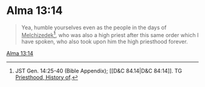 # Alma 13:14

> Yea, humble yourselves even as the people in the days of <u>Melchizedek</u>[^a], who was also a high priest after this same order which I have spoken, who also took upon him the high priesthood forever.

[Alma 13:14](https://www.churchofjesuschrist.org/study/scriptures/bofm/alma/13?lang=eng&id=p14#p14)


[^a]: JST Gen. 14:25-40 (Bible Appendix); [[D&C 84.14|D&C 84:14]]. TG [Priesthood, History of](https://www.churchofjesuschrist.org/study/scriptures/tg/priesthood-history-of?lang=eng).
